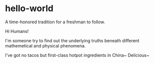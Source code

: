 # hello-world
A time-honored tradition for a freshman to follow.

Hi Humans!

I'm someone try to find out the underlying truths beneath different mathemetical and physical phenomena.

I've got no tacos but first-class hotpot ingredients in China~ Delicious~
